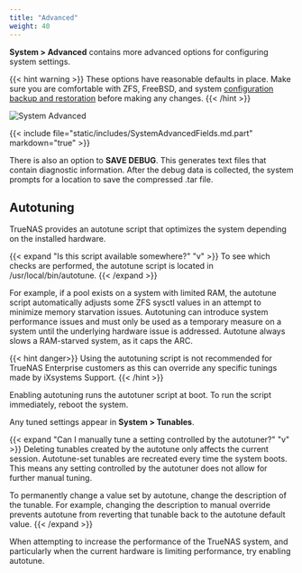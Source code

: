 ```yaml
---
title: "Advanced"
weight: 40
---
```


**System > Advanced** contains more advanced options for configuring system settings.

{{< hint warning >}}
These options have reasonable defaults in place.
Make sure you are comfortable with ZFS, FreeBSD, and system [configuration backup and restoration](/CORE/System/General/ConfigBackup/) before making any changes.
{{< /hint >}}

![System Advanced](/images/CORE/12.0/SystemAdvanced.png "Advanced Settings")

{{< include file="static/includes/SystemAdvancedFields.md.part" markdown="true" >}}

There is also an option to **SAVE DEBUG**.
This generates text files that contain diagnostic information.
After the debug data is collected, the system prompts for a location to save the compressed <file>.tar</file> file.

## Autotuning

TrueNAS provides an autotune script that optimizes the system depending on the installed hardware.

{{< expand "Is this script available somewhere?" "v" >}}
To see which checks are performed, the autotune script is located in <file>/usr/local/bin/autotune</file>.
{{< /expand >}}

For example, if a pool exists on a system with limited RAM, the autotune script automatically adjusts some ZFS sysctl values in an attempt to minimize memory starvation issues.
Autotuning can introduce system performance issues and must only be used as a temporary measure on a system until the underlying hardware issue is addressed.
Autotune always slows a RAM-starved system, as it caps the ARC.

{{< hint danger>}}
Using the autotuning script is not recommended for TrueNAS Enterprise customers as this can override any specific tunings made by iXsystems Support.
{{< /hint >}}

Enabling autotuning runs the autotuner script at boot.
To run the script immediately, reboot the system.

Any tuned settings appear in **System > Tunables**.

{{< expand "Can I manually tune a setting controlled by the autotuner?" "v" >}}
Deleting tunables created by the autotune only affects the current session.
Autotune-set tunables are recreated every time the system boots.
This means any setting controlled by the autotuner does not allow for further manual tuning.

To permanently change a value set by autotune, change the description of the tunable.
For example, changing the description to manual override prevents autotune from reverting that tunable back to the autotune default value.
{{< /expand >}}

When attempting to increase the performance of the TrueNAS system, and particularly when the current hardware is limiting performance, try enabling autotune.
